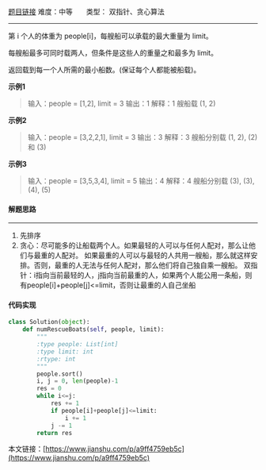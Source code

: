  [题目链接](https://leetcode-cn.com/problems/boats-to-save-people/)
难度：中等          &nbsp;&nbsp;&nbsp;&nbsp;&nbsp;&nbsp;类型：  双指针、贪心算法
***
 第 i 个人的体重为 people[i]，每艘船可以承载的最大重量为 limit。

每艘船最多可同时载两人，但条件是这些人的重量之和最多为 limit。

返回载到每一个人所需的最小船数。(保证每个人都能被船载)。
 
**示例1**
> 输入：people = [1,2], limit = 3
输出：1
解释：1 艘船载 (1, 2)

**示例2**
>输入：people = [3,2,2,1], limit = 3
输出：3
解释：3 艘船分别载 (1, 2), (2) 和 (3)

**示例3**
>输入：people = [3,5,3,4], limit = 5
输出：4
解释：4 艘船分别载 (3), (3), (4), (5)

#### 解题思路
***
1. 先排序
2. 贪心：尽可能多的让船载两个人。如果最轻的人可以与任何人配对，那么让他们与最重的人配对。
如果最重的人可以与最轻的人共用一艘船，那么就这样安排。否则，最重的人无法与任何人配对，那么他们将自己独自乘一艘船。
双指针：i指向当前最轻的人，j指向当前最重的人，如果两个人能公用一条船，则有people[i]+people[j]<=limit，否则让最重的人自己坐船


#### 代码实现
```python
class Solution(object):
    def numRescueBoats(self, people, limit):
        """
        :type people: List[int]
        :type limit: int
        :rtype: int
        """
        people.sort()
        i, j = 0, len(people)-1
        res = 0
        while i<=j:
            res += 1
            if people[i]+people[j]<=limit:
                i += 1
            j -= 1
        return res
```

本文链接：[https://www.jianshu.com/p/a9ff4759eb5c](https://www.jianshu.com/p/a9ff4759eb5c)

